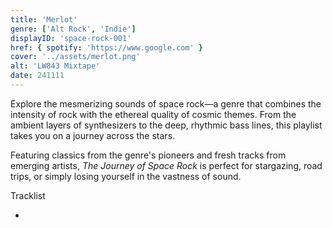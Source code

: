 ```yaml
---
title: 'Merlot'
genre: ['Alt Rock', 'Indie']
displayID: 'space-rock-001'
href: { spotify: 'https://www.google.com' }
cover: '../assets/merlot.png'
alt: 'LW843 Mixtape'
date: 241111
---
```


Explore the mesmerizing sounds of space rock—a genre that combines the intensity of rock with the ethereal quality of cosmic themes. From the ambient layers of synthesizers to the deep, rhythmic bass lines, this playlist takes you on a journey across the stars.

Featuring classics from the genre's pioneers and fresh tracks from emerging artists, _The Journey of Space Rock_ is perfect for stargazing, road trips, or simply losing yourself in the vastness of sound.

Tracklist

-
